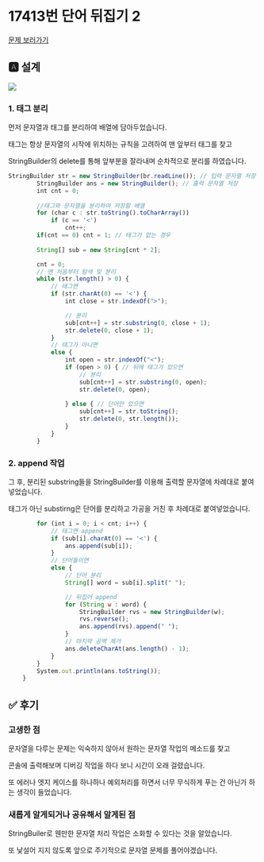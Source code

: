 # 17413번 단어 뒤집기 2
[문제 보러가기](https://www.acmicpc.net/problem/17413)

## 🅰 설계
<img src="https://user-images.githubusercontent.com/43156636/106006447-92718080-60f8-11eb-9a21-23a217093961.jpg">

### 1. 태그 분리
먼저 문자열과 태그를 분리하여 배열에 담아두었습니다.

태그는 항상 문자열의 시작에 위치하는 규칙을 고려하여 맨 앞부터 태그를 찾고

StringBuilder의 delete를 통해 앞부분을 잘라내며 순차적으로 분리를 하였습니다.

```jsx
StringBuilder str = new StringBuilder(br.readLine()); // 입력 문자열 저장
		StringBuilder ans = new StringBuilder(); // 출력 문자열 저장
		int cnt = 0;
		
		//태그와 문자열을 분리하여 저장할 배열
		for (char c : str.toString().toCharArray())
			if (c == '<')
				cnt++;
		if(cnt == 0) cnt = 1; // 태그가 없는 경우 
		
		String[] sub = new String[cnt * 2];

		cnt = 0;
		// 맨 처음부터 탐색 및 분리
		while (str.length() > 0) {
			// 태그면
			if (str.charAt(0) == '<') {
				int close = str.indexOf(">");

				// 분리
				sub[cnt++] = str.substring(0, close + 1);
				str.delete(0, close + 1);
			}
			// 태그가 아니면
			else {
				int open = str.indexOf("<");
				if (open > 0) { // 뒤에 태그가 있으면
					// 분리
					sub[cnt++] = str.substring(0, open);
					str.delete(0, open);
				
				} else { // 단어만 있으면
					sub[cnt++] = str.toString();
					str.delete(0, str.length());
				}
			}
		}
```
### 2. append 작업
그 후, 분리된 substring들을 StringBuilder를 이용해 출력할 문자열에 차례대로 붙여넣었습니다.

태그가 아닌 substirng은 단어를 분리하고 가공을 거친 후 차례대로 붙여넣었습니다.
```jsx
		for (int i = 0; i < cnt; i++) {
			// 태그면 append
			if (sub[i].charAt(0) == '<') {
				ans.append(sub[i]);
			}
			// 단어들이면
			else {
				// 단어 분리
				String[] word = sub[i].split(" ");

				// 뒤집어 append
				for (String w : word) {
					StringBuilder rvs = new StringBuilder(w);
					rvs.reverse();
					ans.append(rvs).append(" ");
				}
				// 마지막 공백 제거
				ans.deleteCharAt(ans.length() - 1);
			}
		}
		System.out.println(ans.toString());
	}
```

## ✅ 후기

### 고생한 점
문자열을 다루는 문제는 익숙하지 않아서 원하는 문자열 작업의 메소드를 찾고 

콘솔에 출력해보며 디버깅 작업을 하다 보니 시간이 오래 걸렸습니다.

또 에러나 엣지 케이스를 하나하나 예외처리를 하면서 너무 무식하게 푸는 건 아닌가 하는 생각이 들었습니다.

### 새롭게 알게되거나 공유해서 알게된 점
StringBuiler로 웬만한 문자열 처리 작업은 소화할 수 있다는 것을 알았습니다.

또 낯설어 지지 않도록 앞으로 주기적으로 문자열 문제를 풀어야겠습니다.
